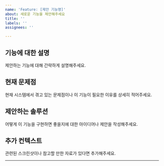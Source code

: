 ```yaml
---
name: 'Feature: [제안 기능명]'
about: 새로운 기능을 제안해주세요
title: ''
labels: ''
assignees: ''

---
```


## 기능에 대한 설명
제안하는 기능에 대해 간략하게 설명해주세요.

## 현재 문제점
현재 시스템에서 겪고 있는 문제점이나 이 기능이 필요한 이유를 상세히 적어주세요.

## 제안하는 솔루션
어떻게 이 기능을 구현하면 좋을지에 대한 아이디어나 제안을 작성해주세요.

## 추가 컨텍스트
관련된 스크린샷이나 참고할 만한 자료가 있다면 추가해주세요.

---
